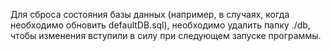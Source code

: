 Для сброса состояния базы данных (например, в случаях, когда необходимо обновить defaultDB.sql), необходимо удалить папку ./db, чтобы изменения вступили в силу при следующем запуске программы.
